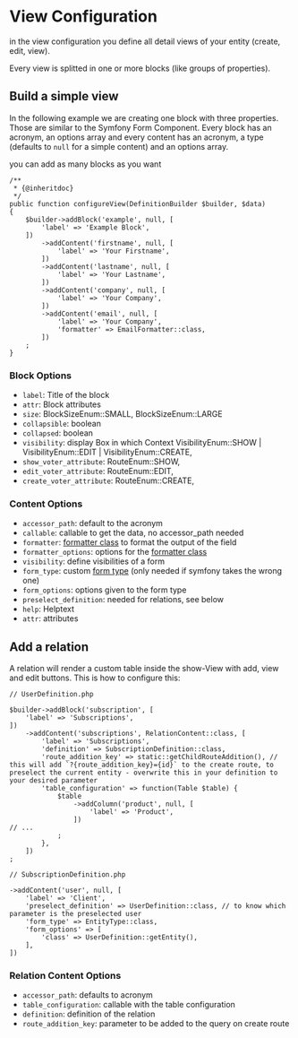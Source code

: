 # View Configuration

in the view configuration you define all detail views of your entity (create, edit, view). 

Every view is splitted in one or more blocks (like groups of properties).

## Build a simple view

In the following example we are creating one block with three properties. Those are similar to the Symfony Form Component. Every block has an acronym, an options array and every content has an acronym, a type (defaults to `null` for a simple content) and an options array.

you can add as many blocks as you want

```
/**
 * {@inheritdoc}
 */
public function configureView(DefinitionBuilder $builder, $data)
{
    $builder->addBlock('example', null, [
        'label' => 'Example Block',
    ])
        ->addContent('firstname', null, [
            'label' => 'Your Firstname',
        ])
        ->addContent('lastname', null, [
            'label' => 'Your Lastname',
        ])
        ->addContent('company', null, [
            'label' => 'Your Company',
        ])
        ->addContent('email', null, [
            'label' => 'Your Company',
            'formatter' => EmailFormatter::class,
        ])
    ;
}
```

### Block Options

- `label`: Title of the block
- `attr`: Block attributes
- `size`: BlockSizeEnum::SMALL, BlockSizeEnum::LARGE
- `collapsible`: boolean
- `collapsed`: boolean
- `visibility`: display Box in which Context VisibilityEnum::SHOW | VisibilityEnum::EDIT | VisibilityEnum::CREATE,
- `show_voter_attribute`:  RouteEnum::SHOW,
- `edit_voter_attribute`: RouteEnum::EDIT,
- `create_voter_attribute`: RouteEnum::CREATE,


### Content Options

 - `accessor_path`: default to the acronym
 - `callable`: callable to get the data, no accessor_path needed
 - `formatter`: [formatter class](formatter.md) to format the output of the field
 - `formatter_options`: options for the [formatter class](formatter.md) 
 - `visibility`: define visibilities of a form
 - `form_type`: custom [form type](https://symfony.com/doc/current/reference/forms/types.html) (only needed if symfony takes the wrong one)
 - `form_options`: options given to the form type
 - `preselect_definition`: needed for relations, see below
 - `help`: Helptext
 - `attr`: attributes

## Add a relation
 
A relation will render a custom table inside the show-View with add, view and edit buttons. This is how to configure this:

```
// UserDefinition.php

$builder->addBlock('subscription', [
    'label' => 'Subscriptions',
])
    ->addContent('subscriptions', RelationContent::class, [
        'label' => 'Subscriptions',
        'definition' => SubscriptionDefinition::class,
        'route_addition_key' => static::getChildRouteAddition(), // this will add `?{route_addition_key}={id}` to the create route, to preselect the current entity - overwrite this in your definition to your desired parameter
        'table_configuration' => function(Table $table) {
            $table
                ->addColumn('product', null, [
                    'label' => 'Product',
                ])
// ...
            ;
        },
    ])
;
```

```
// SubscriptionDefinition.php

->addContent('user', null, [
    'label' => 'Client',
    'preselect_definition' => UserDefinition::class, // to know which parameter is the preselected user
    'form_type' => EntityType::class,
    'form_options' => [
        'class' => UserDefinition::getEntity(),
    ],
])
```
 
### Relation Content Options

- `accessor_path`: defaults to acronym
- `table_configuration`: callable with the table configuration
- `definition`: definition of the relation
- `route_addition_key`: parameter to be added to the query on create route
